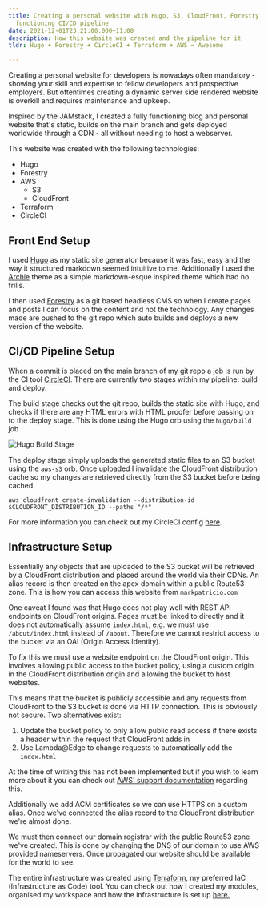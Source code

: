 ```yaml
---
title: Creating a personal website with Hugo, S3, CloudFront, Forestry with a fully
  functioning CI/CD pipeline
date: 2021-12-01T23:21:00.000+11:00
description: How this website was created and the pipeline for it
tldr: Hugo + Forestry + CircleCI + Terraform + AWS = Awesome

---
```

Creating a personal website for developers is nowadays often mandatory - showing your skill and expertise to fellow developers and prospective employers. But oftentimes creating a dynamic server side rendered website is overkill and requires maintenance and upkeep.

Inspired by the JAMstack, I created a fully functioning blog and personal website that's static, builds on the main branch and  gets deployed worldwide through a CDN - all without needing to host a webserver.

This website was created with the following technologies:

* Hugo
* Forestry
* AWS
  * S3
  * CloudFront
* Terraform
* CircleCI

## Front End Setup

I used [Hugo](https://gohugo.io/ "Hugo") as my static site generator because it was fast, easy and the way it structured markdown seemed intuitive to me. Additionally I used the [Archie](https://themes.gohugo.io/themes/archie/ "Archie Hugo Theme") theme as  a simple markdown-esque inspired theme which had no frills.

I then used [Forestry](https://forestry.io/ "Forestry.io") as a git based headless CMS so when I create pages and posts I can focus on the content and not the technology. Any changes made are pushed to the git repo which auto builds and deploys a new version of the website.

## CI/CD Pipeline Setup

When a commit is placed on the main branch of my git repo a job is run by the CI tool [CircleCI](https://circleci.com/ "CircleCI"). There are currently two stages within my pipeline: build and deploy.

The build stage checks out the git repo, builds the static site with Hugo, and checks if there are any HTML errors with HTML proofer before passing on to the deploy stage. This is done using the Hugo orb using the `hugo/build` job

![Hugo Build  Stage](/uploads/circleci_build.png "Hugo Build Stage")

The deploy stage simply uploads the generated static files to an S3 bucket using the `aws-s3` orb. Once uploaded I invalidate the CloudFront distribution cache so my changes are retrieved directly from the S3 bucket before being cached.

    aws cloudfront create-invalidation --distribution-id $CLOUDFRONT_DISTRIBUTION_ID --paths "/*"

For more information you can check out my CircleCI config [here](https://github.com/sammaritan12/personal-website/blob/main/.circleci/config.yml "My CircleCI config").

## Infrastructure Setup

Essentially any objects that are uploaded to the S3 bucket will be retrieved by a CloudFront distribution and placed around the world via their CDNs. An alias record is then created on the apex domain within a public Route53 zone. This is how you can access this website from `markpatricio.com`

One caveat I found was that Hugo does not play well with REST API endpoints on CloudFront origins. Pages must be linked to directly and it does not automatically assume `index.html`, e.g. we must use `/about/index.html` instead of `/about`. Therefore we cannot restrict access to the bucket via an OAI (Origin Access Identity).

To fix this we must use a website endpoint on the CloudFront origin. This involves allowing public access to the bucket policy, using a custom origin in the CloudFront distribution origin and allowing the bucket to host websites.

This means that the bucket is publicly accessible and any requests from CloudFront to the S3 bucket is done via HTTP connection. This is obviously not secure. Two alternatives exist:

1. Update the bucket policy to only allow public read access if there exists a header within the request that CloudFront adds in
2. Use Lambda@Edge to change requests to automatically add the `index.html`

At the time of writing this has not been implemented but if you wish to learn more about it you can check out [AWS' support documentation](https://aws.amazon.com/premiumsupport/knowledge-center/cloudfront-serve-static-website/ "Hosting static website with S3 and CloudFront") regarding this.

Additionally we add ACM certificates so we can use HTTPS on a custom alias. Once we've connected the alias record to the CloudFront distribution we're almost done.

We must then connect our domain registrar with the public Route53 zone we've created. This is done by changing the DNS of our domain to use AWS provided nameservers. Once propagated our website should be available for the world to see.

The entire infrastructure was created using [Terraform](https://www.terraform.io/ "Terraform"), my preferred IaC (Infrastructure as Code) tool. You can check out how I created my modules, organised my workspace and how the infrastructure is set up [here.](https://github.com/sammaritan12/terraform-personal-website "Terraform Personal Website")